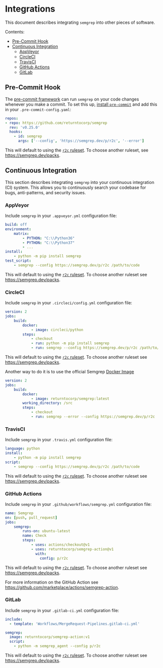 # Integrations

This document describes integrating `semgrep` into other pieces of software.

Contents:

* [Pre-Commit Hook](#pre-commit-hook)
* [Continuous Integration](#continuous-integration)
  * [AppVeyor](#appveyor)
  * [CircleCI](#circleci)
  * [TravisCI](#travisci)
  * [GitHub Actions](#github-actions)
  * [GitLab](#gitlab)

## Pre-Commit Hook

The [pre-commit framework](https://pre-commit.com)
can run `semgrep` on your code changes
whenever you make a commit.
To set this up,
[install `pre-commit`](https://pre-commit.com/#install)
and add this in your `.pre-commit-config.yaml`:

```yaml
repos:
- repo: https://github.com/returntocorp/semgrep
  rev: 'v0.25.0'
  hooks:
    - id: semgrep
      args: ['--config', 'https://semgrep.dev/p/r2c', '--error']
```

This will default to using the [`r2c` ruleset](https://semgrep.dev/p/r2c).
To choose another ruleset, see https://semgrep.dev/packs.

## Continuous Integration

This section describes integrating `semgrep` into your continuous integration
(CI) system. This allows you to continuously search your codebase for bugs,
anti-patterns, and security issues.

### AppVeyor

Include `semgrep` in your `.appveyor.yml` configuration file:

```yaml
build: off
environment:
    matrix:
        - PYTHON: "C:\\Python36"
        - PYTHON: "C:\\Python37"
        - ...
install:
    - python -m pip install semgrep
test_script:
    - semgrep --config https://semgrep.dev/p/r2c /path/to/code
```

This will default to using the [`r2c` ruleset](https://semgrep.dev/p/r2c).
To choose another ruleset see https://semgrep.dev/packs.

### CircleCI

Include `semgrep` in your `.circleci/config.yml` configuration file:

```yaml
version: 2
jobs:
    build:
        docker:
            - image: circleci/python
        steps:
            - checkout
            - run: python -m pip install semgrep
            - run: semgrep --config https://semgrep.dev/p/r2c /path/to/code
```

This will default to using the [`r2c` ruleset](https://semgrep.dev/p/r2c).
To choose another ruleset see https://semgrep.dev/packs.

Another way to do it is to use the official Semgrep [Docker Image](https://hub.docker.com/r/returntocorp/semgrep)

```yaml
version: 2
jobs:
    build:
        docker:
            - image: returntocorp/semgrep:latest
        working_directory: /src
        steps:
            - checkout
            - run: semgrep --error --config https://semgrep.dev/p/r2c .
```


### TravisCI

Include `semgrep` in your `.travis.yml` configuration file:

```yaml
language: python
install:
    - python -m pip install semgrep
script:
    - semgrep --config https://semgrep.dev/p/r2c /path/to/code
```

This will default to using the [`r2c` ruleset](https://semgrep.dev/p/r2c).
To choose another ruleset see https://semgrep.dev/packs.

### GitHub Actions

Include `semgrep` in your `.github/workflows/semgrep.yml` configuration file:

```yaml
name: Semgrep
on: [push, pull_request]
jobs:
    semgrep:
        runs-on: ubuntu-latest
        name: Check
        steps:
            - uses: actions/checkout@v1
            - uses: returntocorp/semgrep-action@v1
              with:
                config: p/r2c
```

This will default to using the [`r2c` ruleset](https://semgrep.dev/p/r2c).
To choose another ruleset see https://semgrep.dev/packs.

For more information on the GitHub Action see https://github.com/marketplace/actions/semgrep-action.

### GitLab

Include `semgrep` in your `.gitlab-ci.yml` configuration file:

```yaml
include:
  - template: 'Workflows/MergeRequest-Pipelines.gitlab-ci.yml'

semgrep:
  image: returntocorp/semgrep-action:v1
  script:
    - python -m semgrep_agent --config p/r2c
```

This will default to using the [`r2c` ruleset](https://semgrep.dev/p/r2c).
To choose another ruleset see https://semgrep.dev/packs.
